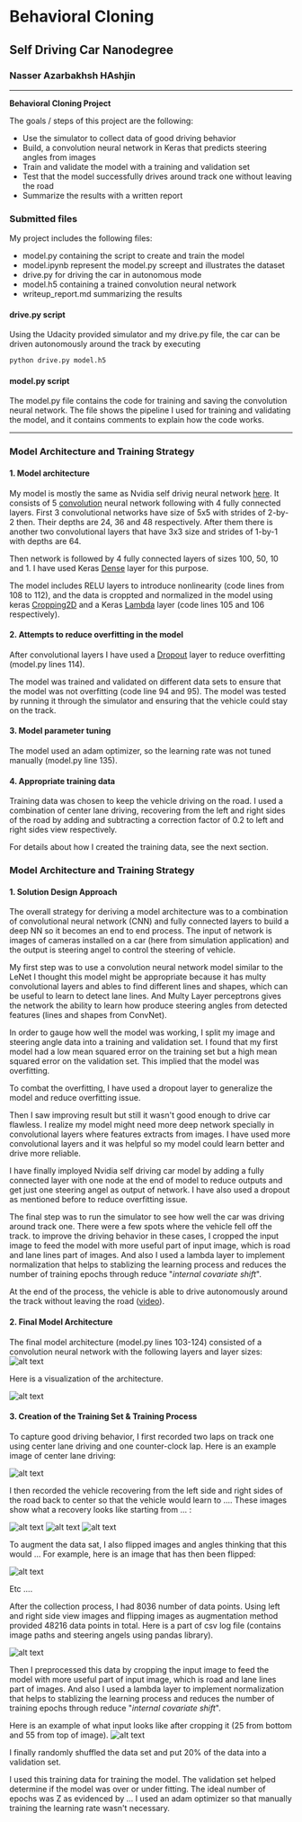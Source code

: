 # **Behavioral Cloning** 

## Self Driving Car Nanodegree

### Nasser Azarbakhsh HAshjin

---

**Behavioral Cloning Project**

The goals / steps of this project are the following:
* Use the simulator to collect data of good driving behavior
* Build, a convolution neural network in Keras that predicts steering angles from images
* Train and validate the model with a training and validation set
* Test that the model successfully drives around track one without leaving the road
* Summarize the results with a written report


[//]: # (Image References)

[image1]: ./report_imgs/csv_file.PNG "Log csv file"
[image2]: ./report_imgs/flip_image.PNG "Augmentation images"
[image3]: ./report_imgs/center_view.jpg "Center view"
[image4]: ./report_imgs/cropping.PNG "Cropping"
[image5]: ./report_imgs/NN_Model.PNG "Neural Network architecture"
[image6]: ./report_imgs/NN-Architecture.PNG "Model summary"
[image7]: ./report_imgs/recover-1.jpg "recover 1st image"
[image8]: ./report_imgs/recover-2.jpg "recover 2nd image"
[image9]: ./report_imgs/recover-3.jpg "recover 3rd image"


### Submitted files

My project includes the following files:
* model.py containing the script to create and train the model
* model.ipynb represent the model.py screept and illustrates the dataset
* drive.py for driving the car in autonomous mode
* model.h5 containing a trained convolution neural network 
* writeup_report.md summarizing the results

#### drive.py script
Using the Udacity provided simulator and my drive.py file, the car can be driven autonomously around the track by executing 
```sh
python drive.py model.h5
```

#### model.py script

The model.py file contains the code for training and saving the convolution neural network. The file shows the pipeline I used for training and validating the model, and it contains comments to explain how the code works.

---
### Model Architecture and Training Strategy

#### 1. Model architecture

My model is mostly the same as Nvidia self drivig neural network [here](https://devblogs.nvidia.com/deep-learning-self-driving-cars/). It consists of 5 [convolution](https://keras.io/api/layers/convolution_layers/convolution2d/) neural network following with 4 fully connected layers. First 3 convolutional networks have size of 5x5 with strides of 2-by-2 then. Their depths are 24, 36 and 48 respectively. After them there is another two convolutional layers that have 3x3 size and strides of 1-by-1 with depths are 64.

Then network is followed by 4 fully connected layers of sizes 100, 50, 10 and 1. I have used Keras [Dense](https://keras.io/api/layers/core_layers/dense/) layer for this purpose.

The model includes RELU layers to introduce nonlinearity (code lines from 108 to 112), and the data is croppted and normalized in the model using keras [Cropping2D](https://keras.io/api/layers/reshaping_layers/cropping2d/) and a Keras [Lambda](https://keras.io/api/layers/core_layers/lambda/) layer (code lines 105 and 106 respectively). 

#### 2. Attempts to reduce overfitting in the model

After convolutional layers I have used a [Dropout](https://keras.io/api/layers/regularization_layers/dropout/) layer to reduce overfitting (model.py lines 114).

The model was trained and validated on different data sets to ensure that the model was not overfitting (code line 94 and 95). The model was tested by running it through the simulator and ensuring that the vehicle could stay on the track.

#### 3. Model parameter tuning

The model used an adam optimizer, so the learning rate was not tuned manually (model.py line 135).

#### 4. Appropriate training data

Training data was chosen to keep the vehicle driving on the road. I used a combination of center lane driving, recovering from the left and right sides of the road by adding and subtracting a correction factor of 0.2 to left and right sides view respectively.

For details about how I created the training data, see the next section. 

### Model Architecture and Training Strategy

#### 1. Solution Design Approach

The overall strategy for deriving a model architecture was to a combination of convolutional neural network (CNN) and fully connected layers to build a deep NN so it becomes an end to end process. The input of network is images of cameras installed on a car (here from simulation application) and the output is steering angel to control the steering of vehicle.

My first step was to use a convolution neural network model similar to the LeNet I thought this model might be appropriate because it has multy convolutional layers and ables to find different lines and shapes, which can be useful to learn to detect lane lines. And Multy Layer perceptrons gives the network the ability to learn how produce steering angles from detected features (lines and shapes from ConvNet).

In order to gauge how well the model was working, I split my image and steering angle data into a training and validation set. I found that my first model had a low mean squared error on the training set but a high mean squared error on the validation set. This implied that the model was overfitting. 

To combat the overfitting, I have used a dropout layer to generalize the model and reduce overfitting issue.

Then I saw improving result but still it wasn't good enough to drive car flawless. I realize my model might need more deep network specially in convolutional layers where features extracts from images. I have used more convolutional layers and it was helpful so my model could learn better and drive more reliable.

I have finally imployed Nvidia self driving car model by adding a fully connected layer with one node at the end of model to reduce outputs and get just one steering angel as output of network. I have also used a dropout as mentioned before to reduce overfitting issue.

The final step was to run the simulator to see how well the car was driving around track one. There were a few spots where the vehicle fell off the track. to improve the driving behavior in these cases, I cropped the input image to feed the model with more useful part of input image, which is road and lane lines part of images. And also I used a lambda layer to implement normalization that helps to stablizing the learning process and reduces the number of training epochs through reduce "*internal covariate shift*".

At the end of the process, the vehicle is able to drive autonomously around the track without leaving the road ([video](video.mp4)).

#### 2. Final Model Architecture

The final model architecture (model.py lines 103-124) consisted of a convolution neural network with the following layers and layer sizes:
![alt text][image6]

Here is a visualization of the architecture.

![alt text][image5]

#### 3. Creation of the Training Set & Training Process

To capture good driving behavior, I first recorded two laps on track one using center lane driving and one counter-clock lap. Here is an example image of center lane driving:

![alt text][image3]

I then recorded the vehicle recovering from the left side and right sides of the road back to center so that the vehicle would learn to .... These images show what a recovery looks like starting from ... :

![alt text][image7]
![alt text][image8]
![alt text][image9]

To augment the data sat, I also flipped images and angles thinking that this would ... For example, here is an image that has then been flipped:

![alt text][image2]

Etc ....

After the collection process, I had 8036 number of data points. Using left and right side view images and flipping images as augmentation method provided 48216 data points in total. Here is a part of csv log file (contains image paths and steering angels using pandas library).

![alt text][image1]

Then I preprocessed this data by cropping the input image to feed the model with more useful part of input image, which is road and lane lines part of images. And also I used a lambda layer to implement normalization that helps to stablizing the learning process and reduces the number of training epochs through reduce "*internal covariate shift*".

Here is an example of what input looks like after cropping it (25 from bottom and 55 from top of image).
![alt text][image4]

I finally randomly shuffled the data set and put 20% of the data into a validation set. 

I used this training data for training the model. The validation set helped determine if the model was over or under fitting. The ideal number of epochs was Z as evidenced by ... I used an adam optimizer so that manually training the learning rate wasn't necessary.
